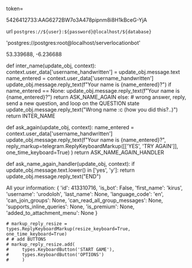 token=

5426412733:AAG6272BW7o3A478pipnm8i8H1kBceG-YjA


url
`postgres://${user}:${password}@localhost/${database}`

'postgres://postgres:root@localhost/serverlocationbot'



53.339688, -6.236688


def inter_name(update_obj, context):
    context.user_data['username_handwritten'] = update_obj.message.text
    name_entered = context.user_data['username_handwritten']
    update_obj.message.reply_text(f"Your name is {name_entered}?")
    if name_entered == None:
        update_obj.message.reply_text(f"Your name is {name_entered}?")
        return ASK_NAME_AGAIN
    else:
        # wrong answer, reply, send a new question, and loop on the QUESTION state
        update_obj.message.reply_text("Wrong name :c (how you did this?..)")
        return INTER_NAME


def ask_again(update_obj, context):
    name_entered = context.user_data['username_handwritten']
    update_obj.message.reply_text(f"Your name is {name_entered}?",
        reply_markup=telegram.ReplyKeyboardMarkup([['YES', 'TRY AGAIN']], one_time_keyboard=True)
    )
    return ASK_NAME_AGAIN_HANDLER

def ask_name_again_handler(update_obj, context):
    if update_obj.message.text.lower() in ['yes', 'y']:
        return update_obj.message.reply_text("END")



All your information: {
    'id': 413310716,
    'is_bot': False, 
    'first_name': 'kirus',
    'username': 'urodoloh',
    'last_name': None,
    'language_code': 'en',
    'can_join_groups': None,
    'can_read_all_group_messages': None, 
    'supports_inline_queries': None,
    'is_premium': None,
    'added_to_attachment_menu': None
}

    # markup_reply_resize = types.ReplyKeyboardMarkup(resize_keyboard=True, one_time_keyboard=True)
    # # add BUTTONS
    # markup_reply_resize.add(
    #     types.KeyboardButton('START GAME'),
    #     types.KeyboardButton('OPTIONS')
    #     )